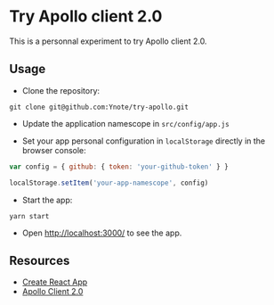 # Try Apollo client 2.0

This is a personnal experiment to try Apollo client 2.0.

## Usage

- Clone the repository:
```
git clone git@github.com:Ynote/try-apollo.git
```

- Update the application namescope in `src/config/app.js`

- Set your app personal configuration in `localStorage` directly in the browser
  console:

```js
var config = { github: { token: 'your-github-token' } }

localStorage.setItem('your-app-namescope', config)
```

- Start the app:
```
yarn start
```

- Open [http://localhost:3000/](http://localhost:3000/) to see the app.

## Resources

- [Create React App](https://github.com/facebookincubator/create-react-app)
- [Apollo Client 2.0](https://www.apollographql.com/docs/react/index.html)
